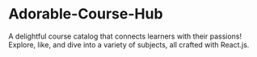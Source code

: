 # Adorable-Course-Hub
A delightful course catalog that connects learners with their passions! Explore, like, and dive into a variety of subjects, all crafted with React.js.

